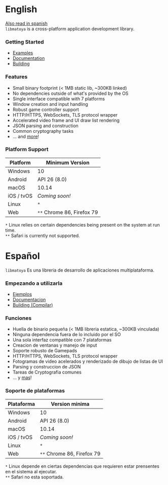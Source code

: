 # English
<a href="https://github.com/chrisd1100/libmatoya#espa%C3%B1ol">Also read in spanish</a> <br>
`libmatoya` is a cross-platform application development library.

### Getting Started
- [Examples](/test)
- [Documentation](https://github.com/matoya/libmatoya/wiki)
- [Building](https://github.com/matoya/libmatoya/wiki/Building)

### Features
- Small binary footprint (< 1MB static lib, ~300KB linked)
- No dependencies outside of what's provided by the OS
- Single interface compatible with 7 platforms
- Window creation and input handling
- Robust game controller support
- HTTP/HTTPS, WebSockets, TLS protocol wrapper
- Accelerated video frame and UI draw list rendering
- JSON parsing and construction
- Common cryptography tasks
- ... and [more](https://github.com/matoya/libmatoya/wiki)!

### Platform Support

| Platform   | Minimum Version            |
| ---------- | -------------------------- |
| Windows    | 10                         |
| Android    | API 26 (8.0)               |
| macOS      | 10.14                      |
| iOS / tvOS | *Coming soon!*             |
| Linux      | `*`                        |
| Web        | `**` Chrome 86, Firefox 79 |

`*` Linux relies on certain dependencies being present on the system at run time.  
`**` Safari is currently not supported.


# Español
`libmatoya` Es una libreria de desarrollo de aplicaciones multiplataforma.

### Empezando a utilizarla
- [Ejemplos](/test)
- [Documentacion](https://github.com/matoya/libmatoya/wiki)
- [Building (Compilar)](https://github.com/matoya/libmatoya/wiki/Building)

### Funciones
- Huella de binario pequeña (< 1MB libreria estatica, ~300KB vinculada)
- Ninguna dependencia fuera de lo incluido por el SO
- Una sola interfaz compatible con 7 plataformas
- Creacion de ventanas y manejo de input
- Soporte robusto de Gamepads
- HTTP/HTTPS, WebSockets, TLS protocol wrapper
- Fotogramas de video acelerados y renderizado de dibujo de listas de UI 
- Parsing y construccion de JSON
- Tareas de Cryptografia comunes
- ... y [mas](https://github.com/matoya/libmatoya/wiki)!

### Soporte de plataformas

| Plataforma | Version minima             |
| ---------- | -------------------------- |
| Windows    | 10                         |
| Android    | API 26 (8.0)               |
| macOS      | 10.14                      |
| iOS / tvOS | *Coming soon!*             |
| Linux      | `*`                        |
| Web        | `**` Chrome 86, Firefox 79 |

`*` Linux depende en ciertas dependencias que requieren estar prensentes en el sistema al ejecutar.  
`**` Safari no esta soportada.


